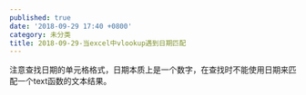 ```yaml
---
published: true
date: '2018-09-29 17:40 +0800'
category: 未分类
title: 2018-09-29-当excel中vlookup遇到日期匹配
---
```

注意查找日期的单元格格式，日期本质上是一个数字，在查找时不能使用日期来匹配一个text函数的文本结果。